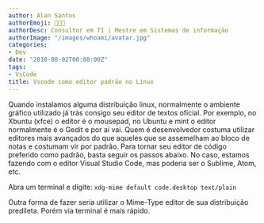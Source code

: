 ```yaml
---
author: Alan Santos
authorEmoji: 👨🏻‍💻
authorDesc: Consultor em TI | Mestre em Sistemas de informação
authorImage: "/images/whoami/avatar.jpg"
categories:
- Dev
date: "2018-08-02T00:00:00Z"
tags:
- VsCode
title: Vscode como editor padrão no Linux
---
```


Quando instalamos alguma distribuição linux, normalmente o ambiente gráfico utilizado já trás consigo seu editor de textos oficial. Por exemplo, no Xbuntu (xfce) o editor é o mousepad, no Ubuntu e mint o editor normalmente é o Gedit e por aí vai. Quem é desenvolvedor costuma utilizar editores mais avançados do que aqueles que se assemelham ao bloco de notas e costumam vir por padrão. Para tornar seu editor de código preferido como padrão, basta seguir os passos abaixo. No caso, estamos fazendo com o editor Visual Studio Code, mas poderia ser o Sublime, Atom, etc.

Abra um terminal e digite:
`xdg-mime default code.desktop text/plain`

Outra forma de fazer seria utilizar o Mime-Type editor de sua distribuição predileta. Porém via terminal é mais rápido.
